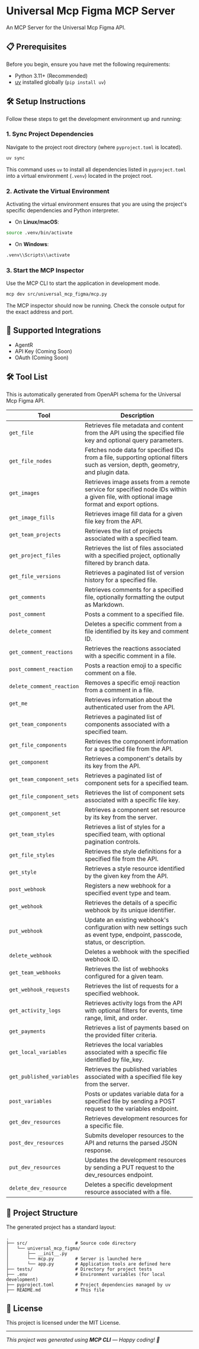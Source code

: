 # Universal Mcp Figma MCP Server

An MCP Server for the Universal Mcp Figma API.

## 📋 Prerequisites

Before you begin, ensure you have met the following requirements:
* Python 3.11+ (Recommended)
* [uv](https://github.com/astral-sh/uv) installed globally (`pip install uv`)

## 🛠️ Setup Instructions

Follow these steps to get the development environment up and running:

### 1. Sync Project Dependencies
Navigate to the project root directory (where `pyproject.toml` is located).
```bash
uv sync
```
This command uses `uv` to install all dependencies listed in `pyproject.toml` into a virtual environment (`.venv`) located in the project root.

### 2. Activate the Virtual Environment
Activating the virtual environment ensures that you are using the project's specific dependencies and Python interpreter.
- On **Linux/macOS**:
```bash
source .venv/bin/activate
```
- On **Windows**:
```bash
.venv\\Scripts\\activate
```

### 3. Start the MCP Inspector
Use the MCP CLI to start the application in development mode.
```bash
mcp dev src/universal_mcp_figma/mcp.py
```
The MCP inspector should now be running. Check the console output for the exact address and port.

## 🔌 Supported Integrations

- AgentR
- API Key (Coming Soon)
- OAuth (Coming Soon)

## 🛠️ Tool List

This is automatically generated from OpenAPI schema for the Universal Mcp Figma API.

| Tool | Description |
|------|-------------|
| `get_file` | Retrieves file metadata and content from the API using the specified file key and optional query parameters. |
| `get_file_nodes` | Fetches node data for specified IDs from a file, supporting optional filters such as version, depth, geometry, and plugin data. |
| `get_images` | Retrieves image assets from a remote service for specified node IDs within a given file, with optional image format and export options. |
| `get_image_fills` | Retrieves image fill data for a given file key from the API. |
| `get_team_projects` | Retrieves the list of projects associated with a specified team. |
| `get_project_files` | Retrieves the list of files associated with a specified project, optionally filtered by branch data. |
| `get_file_versions` | Retrieves a paginated list of version history for a specified file. |
| `get_comments` | Retrieves comments for a specified file, optionally formatting the output as Markdown. |
| `post_comment` | Posts a comment to a specified file. |
| `delete_comment` | Deletes a specific comment from a file identified by its key and comment ID. |
| `get_comment_reactions` | Retrieves the reactions associated with a specific comment in a file. |
| `post_comment_reaction` | Posts a reaction emoji to a specific comment on a file. |
| `delete_comment_reaction` | Removes a specific emoji reaction from a comment in a file. |
| `get_me` | Retrieves information about the authenticated user from the API. |
| `get_team_components` | Retrieves a paginated list of components associated with a specified team. |
| `get_file_components` | Retrieves the component information for a specified file from the API. |
| `get_component` | Retrieves a component's details by its key from the API. |
| `get_team_component_sets` | Retrieves a paginated list of component sets for a specified team. |
| `get_file_component_sets` | Retrieves the list of component sets associated with a specific file key. |
| `get_component_set` | Retrieves a component set resource by its key from the server. |
| `get_team_styles` | Retrieves a list of styles for a specified team, with optional pagination controls. |
| `get_file_styles` | Retrieves the style definitions for a specified file from the API. |
| `get_style` | Retrieves a style resource identified by the given key from the API. |
| `post_webhook` | Registers a new webhook for a specified event type and team. |
| `get_webhook` | Retrieves the details of a specific webhook by its unique identifier. |
| `put_webhook` | Update an existing webhook's configuration with new settings such as event type, endpoint, passcode, status, or description. |
| `delete_webhook` | Deletes a webhook with the specified webhook ID. |
| `get_team_webhooks` | Retrieves the list of webhooks configured for a given team. |
| `get_webhook_requests` | Retrieves the list of requests for a specified webhook. |
| `get_activity_logs` | Retrieves activity logs from the API with optional filters for events, time range, limit, and order. |
| `get_payments` | Retrieves a list of payments based on the provided filter criteria. |
| `get_local_variables` | Retrieves the local variables associated with a specific file identified by file_key. |
| `get_published_variables` | Retrieves the published variables associated with a specified file key from the server. |
| `post_variables` | Posts or updates variable data for a specified file by sending a POST request to the variables endpoint. |
| `get_dev_resources` | Retrieves development resources for a specific file. |
| `post_dev_resources` | Submits developer resources to the API and returns the parsed JSON response. |
| `put_dev_resources` | Updates the development resources by sending a PUT request to the dev_resources endpoint. |
| `delete_dev_resource` | Deletes a specific development resource associated with a file. |

## 📁 Project Structure

The generated project has a standard layout:
```
.
├── src/                  # Source code directory
│   └── universal_mcp_figma/
│       ├── __init__.py
│       └── mcp.py        # Server is launched here
│       └── app.py        # Application tools are defined here
├── tests/                # Directory for project tests
├── .env                  # Environment variables (for local development)
├── pyproject.toml        # Project dependencies managed by uv
├── README.md             # This file
```

## 📝 License

This project is licensed under the MIT License.

---

_This project was generated using **MCP CLI** — Happy coding! 🚀_
